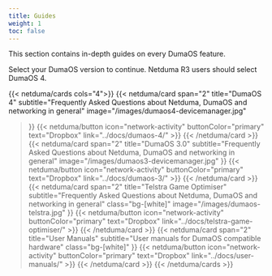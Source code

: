 ```yaml
---
title: Guides
weight: 1
toc: false
---
```


This section contains in-depth guides on every DumaOS feature.

Select your DumaOS version to continue. Netduma R3 users should select DumaOS 4.

{{< netduma/cards cols="4">}}
  {{< netduma/card
    span="2" 
    title="DumaOS 4" 
    subtitle="Frequently Asked Questions about Netduma, DumaOS and networking in general" 
    image="/images/dumaos4-devicemanager.jpg"
  >}}
    {{< netduma/button icon="network-activity" buttonColor="primary" text="Dropbox" link="../docs/dumaos-4/" >}}
  {{< /netduma/card >}}
  {{< netduma/card
    span="2" 
    title="DumaOS 3.0" 
    subtitle="Frequently Asked Questions about Netduma, DumaOS and networking in general" 
    image="/images/dumaos3-devicemanager.jpg"
  >}}
    {{< netduma/button icon="network-activity" buttonColor="primary" text="Dropbox" link="../docs/dumaos-3/" >}}
  {{< /netduma/card >}}
  {{< netduma/card
    span="2" 
    title="Telstra Game Optimiser" 
    subtitle="Frequently Asked Questions about Netduma, DumaOS and networking in general" 
    class="bg-[white]"
    image="/images/dumaos-telstra.jpg"
  >}}
    {{< netduma/button icon="network-activity" buttonColor="primary" text="Dropbox" link="../docs/telstra-game-optimiser/" >}}
  {{< /netduma/card >}}
  {{< netduma/card
    span="2"
    title="User Manuals" 
    subtitle="User manuals for DumaOS compatible hardware" 
    class="bg-[white]"
  >}}
    {{< netduma/button icon="network-activity" buttonColor="primary" text="Dropbox" link="../docs/user-manuals/" >}}
  {{< /netduma/card >}}
{{< /netduma/cards >}}